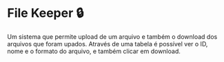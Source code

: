 # File Keeper 🔒
Um sistema que permite upload de um arquivo e também o download dos arquivos que foram upados. Através de uma tabela é possível ver o ID, nome e o formato do arquivo, e também clicar em download.
